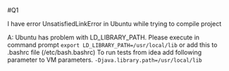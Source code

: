 #Q1

I have error UnsatisfiedLinkError in Ubuntu while trying to compile project

A: Ubuntu has problem with LD_LIBRARY_PATH. Please execute in command prompt
```export LD_LIBRARY_PATH=/usr/local/lib```
or add this to .bashrc file   (/etc/bash.bashrc)
To run tests from idea add following parameter to VM parameters.
```-Djava.library.path=/usr/local/lib```